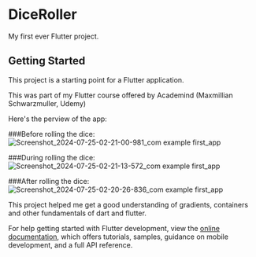 # DiceRoller

My first ever Flutter project.

## Getting Started

This project is a starting point for a Flutter application.

This was part of my Flutter course offered by Academind (Maxmillian Schwarzmuller, Udemy)

Here's the perview of the app:

###Before rolling the dice: 
![Screenshot_2024-07-25-02-21-00-981_com example first_app](https://github.com/user-attachments/assets/c1cb0cbd-b85b-4861-bbf2-ad4b28ded349)

###During rolling the dice: 
![Screenshot_2024-07-25-02-21-13-572_com example first_app](https://github.com/user-attachments/assets/488b0679-13a4-4e95-88d1-e5329b0298b0)

###After rolling the dice: 
![Screenshot_2024-07-25-02-20-26-836_com example first_app](https://github.com/user-attachments/assets/1d230f09-08a5-4932-845f-85cff947995b)

This project helped me get a good understanding of gradients, containers and other fundamentals of dart and flutter.

For help getting started with Flutter development, view the
[online documentation](https://docs.flutter.dev/), which offers tutorials,
samples, guidance on mobile development, and a full API reference.
